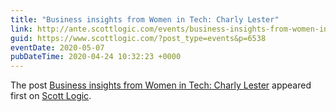 ```yaml
---
title: "Business insights from Women in Tech: Charly Lester"
link: http://ante.scottlogic.com/events/business-insights-from-women-in-tech-charly-lester/
guid: https://www.scottlogic.com/?post_type=events&p=6538
eventDate: 2020-05-07
pubDateTime: 2020-04-24 10:32:23 +0000
---
```


<p>The post <a rel="nofollow" href="http://ante.scottlogic.com/events/business-insights-from-women-in-tech-charly-lester/">Business insights from Women in Tech: Charly Lester</a> appeared first on <a rel="nofollow" href="http://ante.scottlogic.com">Scott Logic</a>.</p>